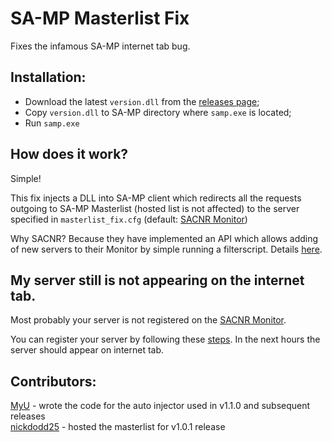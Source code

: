 # SA-MP Masterlist Fix
Fixes the infamous SA-MP internet tab bug.



## Installation:
* Download the latest `version.dll` from the [releases page](https://github.com/spmn/sa-mp_masterlist_fix/releases);
* Copy `version.dll` to SA-MP directory where `samp.exe` is located;
* Run `samp.exe`


## How does it work?
Simple! 

This fix injects a DLL into SA-MP client which redirects all the requests outgoing to SA-MP Masterlist (hosted list is not affected) to the server specified in `masterlist_fix.cfg` (default: [SACNR Monitor](http://monitor.sacnr.com/))

Why SACNR? Because they have implemented an API which allows adding of new servers to their Monitor by simple running a filterscript. Details [here](http://monitor.sacnr.com/api.html). 


## My server still is not appearing on the internet tab.
Most probably your server is not registered on the [SACNR Monitor](http://monitor.sacnr.com/). 

You can register your server by following these [steps](http://monitor.sacnr.com/api.html). In the next hours the server should appear on internet tab.


## Contributors:
[MyU](https://github.com/myudev) - wrote the code for the auto injector used in v1.1.0 and subsequent releases <br />
[nickdodd25](https://github.com/nickdodd25) - hosted the masterlist for v1.0.1 release
